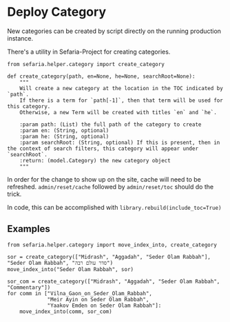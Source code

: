 # Deploy Category

New categories can be created by script directly on the running production instance.

There's a utility in Sefaria-Project for creating categories.
```
from sefaria.helper.category import create_category
```

```
def create_category(path, en=None, he=None, searchRoot=None):
    """
    Will create a new category at the location in the TOC indicated by `path`. 
    If there is a term for `path[-1]`, then that term will be used for this category. 
    Otherwise, a new Term will be created with titles `en` and `he`. 
    
    :param path: (List) the full path of the category to create
    :param en: (String, optional)
    :param he: (String, optional)
    :param searchRoot: (String, optional) If this is present, then in the context of search filters, this category will appear under `searchRoot`. 
    :return: (model.Category) the new category object
    """
```

In order for the change to show up on the site, cache will need to be refreshed.  `admin/reset/cache` followed by `admin/reset/toc` should do the trick.

In code, this can be accomplished with `library.rebuild(include_toc=True)`


## Examples

```
from sefaria.helper.category import move_index_into, create_category

sor = create_category(["Midrash", "Aggadah", "Seder Olam Rabbah"], "Seder Olam Rabbah", "סדר עולם רבה")
move_index_into("Seder Olam Rabbah", sor)

sor_com = create_category(["Midrash", "Aggadah", "Seder Olam Rabbah", "Commentary"])
for comm in ["Vilna_Gaon_on_Seder_Olam_Rabbah",
             "Meir Ayin on Seder Olam Rabbah",
             "Yaakov Emden on Seder Olam Rabbah"]:
    move_index_into(comm, sor_com)

```
